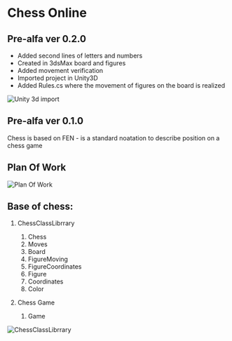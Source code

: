 # Chess Online 

## Pre-alfa ver 0.2.0

- Added second lines of letters and numbers
- Created in 3dsMax board and figures
- Added movement verification 
- Imported project in Unity3D
- Added Rules.cs where the movement of figures on the board is realized

![Unity 3d import](https://i.imgur.com/lTcKrko.png)


## Pre-alfa ver 0.1.0

Chess is based on FEN - is a standard noatation to describe position on a chess game 

## Plan Of Work
![Plan Of Work](https://i.imgur.com/ZYLaLQT.png)



## Base of chess:
1. ChessClassLibrrary
	1. Chess
	2. Moves
	3. Board
	4. FigureMoving
	5. FigureCoordinates
	6. Figure
	7. Coordinates
	8. Color

2. Chess Game
	1. Game

![ChessClassLibrrary](https://i.imgur.com/C3KmatT.png)
